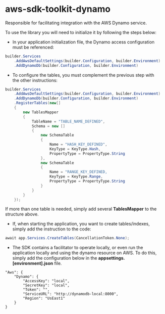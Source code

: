 # aws-sdk-toolkit-dynamo
Responsible for facilitating integration with the AWS Dynamo service.

To use the library you will need to initialize it by following the steps below:

* In your application initialization file, the Dynamo access configuration must be referenced:

```csharp
builder.Services
    .AddAwsDefaultSettings(builder.Configuration, builder.Environment)
    .AddDynamoDb(builder.Configuration, builder.Environment)
```

* To configure the tables, you must complement the previous step with the other instructions:

```csharp
builder.Services
    .AddAwsDefaultSettings(builder.Configuration, builder.Environment)
    .AddDynamoDb(builder.Configuration, builder.Environment)
    .RegisterTables(new[]
    {
        new TablesMapper
        {
            TableName = "TABLE_NAME_DEFINED",
            Schema = new []
            {
                new SchemaTable
                {
                    Name = "HASH_KEY_DEFINED",
                    KeyType = KeyType.Hash,
                    PropertyType = PropertyType.String
                },
                new SchemaTable
                {
                    Name = "RANGE_KEY_DEFINED,
                    KeyType = KeyType.Range,
                    PropertyType = PropertyType.String
                }
            }
        }
    });
```

If more than one table is needed, simply add several **TablesMapper** to the structure above.

* If, when starting the application, you want to create tables/indexes, simply add the instruction to the code:

```csharp
await app.Services.CreateTables(CancellationToken.None);
```

* The SDK contains a facilitator to operate locally, or even run the application locally and using the dynamo resource on AWS. To do this, simply add the configuration below in the **appsettings.[environment].json** file.

```json5
"Aws": {
    "Dynamo": {
        "AccessKey": "local",
        "SecretKey": "local",
        "Token": "",
        "ServiceURL": "http://dynamodb-local:8000",
        "Region": "UsEast1"
    }
}
```
